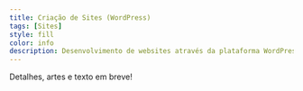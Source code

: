 ```yaml
---
title: Criação de Sites (WordPress)
tags: [Sites]
style: fill
color: info
description: Desenvolvimento de websites através da plataforma WordPress (Institucionais, landing pages, CTA, blogs). Apresentação de mockups.
---
```


Detalhes, artes e texto em breve!